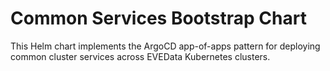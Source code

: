 # Common Services Bootstrap Chart

This Helm chart implements the ArgoCD app-of-apps pattern for deploying common cluster services across EVEData Kubernetes clusters.
